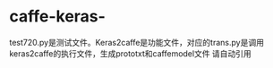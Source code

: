 # caffe-keras-
test720.py是测试文件。Keras2caffe是功能文件，对应的trans.py是调用keras2caffe的执行文件，生成prototxt和caffemodel文件
请自动引用
